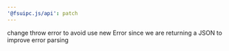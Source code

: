 ```yaml
---
'@fsuipc.js/api': patch
---
```


change throw error to avoid use new Error since we are returning a JSON to improve error parsing
